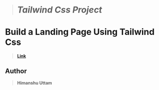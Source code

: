 > # 							*Tailwind Css Project*						

# Build a Landing Page Using Tailwind Css
> ####  [   Link ](https://uttam.netlify.app/ "   Link")


## Author
> **Himanshu Uttam**


